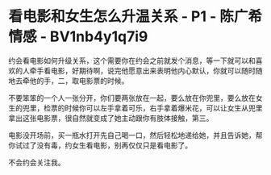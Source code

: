 # 看电影和女生怎么升温关系 - P1 - 陈广希情感 - BV1nb4y1q7i9

约会看电影如何升级关系，这个需要你在约会之前就发个消息，等一下就可以和喜欢的人牵手看电影，好期待啊，说完他愿意出来表明他内心默认，你就可以随时随地去牵他的手，二，取电影票的时候。

不要笨笨的一个人一张分开，你们要两张放在一起，要么放在你兜里，要么放在女生的兜里，检票的时候你可以左手拿着可乐，右手拿着爆米花，可以让女生从兜里拿出这张电影票，很自然就变成了她主动跟你有肢体接触，第三。

电影没开场前，买一瓶水打开先自己喝一口，然后轻松地递给她，并且告诉她，帮你试过了没有毒，约女生看电影，别再仅仅只是看电影了。

不会约会关注我。